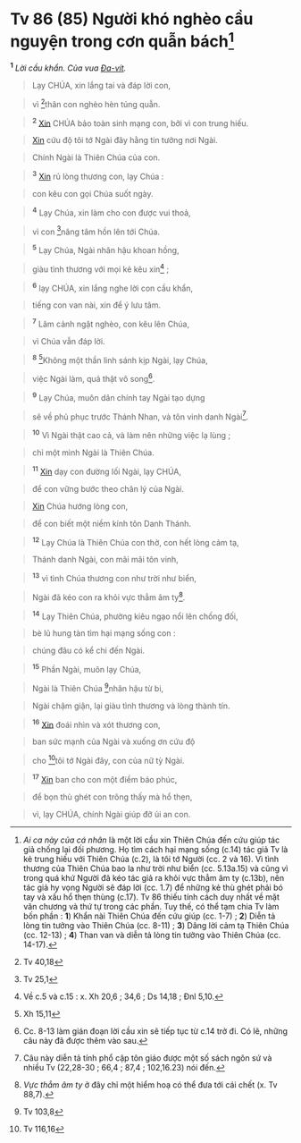 # Tv 86 (85) Người khó nghèo cầu nguyện trong cơn quẫn bách[^1]
<sup><b>1</b></sup> *Lời cầu khẩn. Của vua [Đa-vít]().*


> Lạy CHÚA, xin lắng tai và đáp lời con,
>


> vì [^1*]thân con nghèo hèn túng quẫn.
>


> <sup><b>2</b></sup> [Xin]() CHÚA bảo toàn sinh mạng con, bởi vì con trung hiếu.
>


> [Xin]() cứu độ tôi tớ Ngài đây hằng tin tưởng nơi Ngài.
>


> Chính Ngài là Thiên Chúa của con.
>


> <sup><b>3</b></sup> [Xin]() rủ lòng thương con, lạy Chúa :
>


> con kêu con gọi Chúa suốt ngày.
>


> <sup><b>4</b></sup> Lạy Chúa, xin làm cho con được vui thoả,
>


> vì con [^2*]nâng tâm hồn lên tới Chúa.
>


> <sup><b>5</b></sup> Lạy Chúa, Ngài nhân hậu khoan hồng,
>


> giàu tình thương với mọi kẻ kêu xin[^2] ;
>


> <sup><b>6</b></sup> lạy CHÚA, xin lắng nghe lời con cầu khẩn,
>


> tiếng con van nài, xin để ý lưu tâm.
>


> <sup><b>7</b></sup> Lâm cảnh ngặt nghèo, con kêu lên Chúa,
>


> vì Chúa vẫn đáp lời.
>


> <sup><b>8</b></sup> [^3*]Không một thần linh sánh kịp Ngài, lạy Chúa,
>


> việc Ngài làm, quả thật vô song[^3].
>


> <sup><b>9</b></sup> Lạy Chúa, muôn dân chính tay Ngài tạo dựng
>


> sẽ về phủ phục trước Thánh Nhan, và tôn vinh danh Ngài[^4].
>


> <sup><b>10</b></sup> Vì Ngài thật cao cả, và làm nên những việc lạ lùng ;
>


> chỉ một mình Ngài là Thiên Chúa.
>


> <sup><b>11</b></sup> [Xin]() dạy con đường lối Ngài, lạy CHÚA,
>


> để con vững bước theo chân lý của Ngài.
>


> [Xin]() Chúa hướng lòng con,
>


> để con biết một niềm kính tôn Danh Thánh.
>


> <sup><b>12</b></sup> Lạy Chúa là Thiên Chúa con thờ, con hết lòng cảm tạ,
>


> Thánh danh Ngài, con mãi mãi tôn vinh,
>


> <sup><b>13</b></sup> vì tình Chúa thương con như trời như biển,
>


> Ngài đã kéo con ra khỏi vực thẳm âm ty[^5].
>


> <sup><b>14</b></sup> Lạy Thiên Chúa, phường kiêu ngạo nổi lên chống đối,
>


> bè lũ hung tàn tìm hại mạng sống con :
>


> chúng đâu có kể chi đến Ngài.
>


> <sup><b>15</b></sup> Phần Ngài, muôn lạy Chúa,
>


> Ngài là Thiên Chúa [^4*]nhân hậu từ bi,
>


> Ngài chậm giận, lại giàu tình thương và lòng thành tín.
>


> <sup><b>16</b></sup> [Xin]() đoái nhìn và xót thương con,
>


> ban sức mạnh của Ngài và xuống ơn cứu độ
>


> cho [^5*]tôi tớ Ngài đây, con của nữ tỳ Ngài.
>


> <sup><b>17</b></sup> [Xin]() ban cho con một điềm báo phúc,
>


> để bọn thù ghét con trông thấy mà hổ thẹn,
>


> vì, lạy CHÚA, chính Ngài giúp đỡ ủi an con.
>

[^1]: *Ai ca này của cá nhân* là một lời cầu xin Thiên Chúa đến cứu giúp tác giả chống lại đối phương. Họ tìm cách hại mạng sống (c.14) tác giả Tv là kẻ trung hiếu với Thiên Chúa (c.2), là tôi tớ Người (cc. 2 và 16). Vì tình thương của Thiên Chúa bao la như trời như biển (cc. 5.13a.15) và cũng vì trong quá khứ Người đã kéo tác giả ra khỏi vực thẳm âm ty (c.13b), nên tác giả hy vọng Người sẽ đáp lời (cc. 1.7) để những kẻ thù ghét phải bó tay và xấu hổ thẹn thùng (c.17). Tv 86 thiếu tính cách duy nhất về mặt văn chương và thứ tự trong các phần. Tuy thế, có thể tạm chia Tv làm bốn phần : **1**) Khẩn nài Thiên Chúa đến cứu giúp (cc. 1-7) ; **2**) Diễn tả lòng tin tưởng vào Thiên Chúa (cc. 8-11) ; **3**) Dâng lời cảm tạ Thiên Chúa (cc. 12-13) ; **4**) Than van và diễn tả lòng tin tưởng vào Thiên Chúa (cc. 14-17).
[^2]: Về c.5 và c.15 : x. Xh 20,6 ; 34,6 ; Ds 14,18 ; Đnl 5,10.
[^3]: Cc. 8-13 làm gián đoạn lời cầu xin sẽ tiếp tục từ c.14 trở đi. Có lẽ, những câu này đã được thêm vào sau.
[^4]: Câu này diễn tả tính phổ cập tôn giáo được một số sách ngôn sứ và nhiều Tv (22,28-30 ; 66,4 ; 87,4 ; 102,16.23) nói đến.
[^5]: *Vực thẳm âm ty* ở đây chỉ một hiểm hoạ có thể đưa tới cái chết (x. Tv 88,7).
[^1*]: Tv 40,18
[^2*]: Tv 25,1
[^3*]: Xh 15,11
[^4*]: Tv 103,8
[^5*]: Tv 116,16